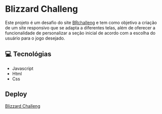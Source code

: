 <h1>Blizzard Challeng</h1>

<p>
  Este projeto é um desafio do site <a href="https://github.com" target="_blanck">BRchalleng</a> e tem como objetivo a criação de um site responsivo que se adapta a diferentes telas, além de oferecer a funcionalidade de personalizar a seção inicial de acordo com a escolha do usuário para o jogo desejado.
</p>

<h2>💻 Tecnológias</h2>
<ul>
  <li>Javascript</li>
  <li>Html</li>
  <li>Css</li>
</ul>

<h2>Deploy</h2>
<a href="https://github.com" target="_blanck">Blizzard Challeng</a>